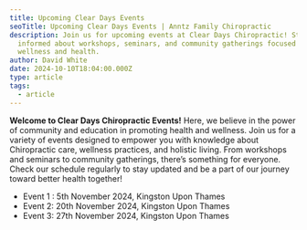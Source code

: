 ```yaml
---
title: Upcoming Clear Days Events
seoTitle: Upcoming Clear Days Events | Anntz Family Chiropractic
description: Join us for upcoming events at Clear Days Chiropractic! Stay
  informed about workshops, seminars, and community gatherings focused on
  wellness and health.
author: David White
date: 2024-10-10T18:04:00.000Z
type: article
tags:
  - article
---
```

**Welcome to Clear Days Chiropractic Events!** Here, we believe in the power of community and education in promoting health and wellness. Join us for a variety of events designed to empower you with knowledge about Chiropractic care, wellness practices, and holistic living. From workshops and seminars to community gatherings, there’s something for everyone. Check our schedule regularly to stay updated and be a part of our journey toward better health together!

* Event 1 : 5th November 2024, Kingston Upon Thames
* Event 2:  20th November 2024, Kingston Upon Thames
* Event 3:  27th November 2024, Kingston Upon Thames
